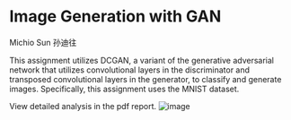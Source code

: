 # Image Generation with GAN
Michio Sun 孙迪往

This assignment utilizes DCGAN, a variant of the generative adversarial network that utilizes convolutional layers in the discriminator and transposed convolutional layers in the generator, to classify and generate images. Specifically, this assignment uses the MNIST dataset.

View detailed analysis in the pdf report.
![image](https://github.com/user-attachments/assets/430767ce-8da3-4025-b3e1-b8342008f3f8)

